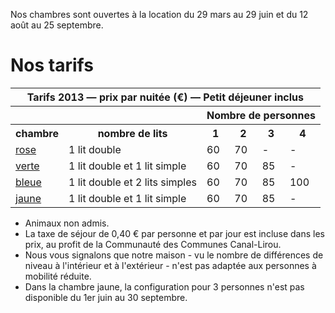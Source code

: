 Nos chambres sont ouvertes à la location du 29 mars au 29 juin et du 12 août au 25 septembre.

# Nos tarifs

<table>
  <tr>
    <th colspan="6">Tarifs 2013 &mdash; prix par nuitée (€) &mdash; Petit déjeuner inclus</th>
  </tr>
  <tr>
    <th colspan="2"></th>
    <th colspan="4">Nombre de personnes</th>
  </tr>
  <tr>
    <th>chambre</th>
    <th>nombre de lits</th>
    <th>1</th> <th>2</th> <th>3</th> <th>4</th>
  </tr>
  <tr>
    <td><a href="/fr/chambres/chambre-rose">rose</a></td>
    <td>1 lit double</td>
    <td>60</td> <td>70</td> <td>-</td> <td>-</td>
  </tr>
  <tr>
    <td><a href="/fr/chambres/chambre-verte">verte</a></td>
    <td>1 lit double et 1 lit simple</td>
    <td>60</td> <td>70</td> <td>85</td> <td>-</td>
  </tr>
  <tr>
    <td><a href="/fr/chambres/chambre-bleue">bleue</a></td>
    <td>1 lit double et 2 lits simples</td>
    <td>60</td> <td>70</td> <td>85</td> <td>100</td>  
  </tr>
  <tr>
    <td><a href="/fr/chambres/chambre-jaune">jaune</a></td>
    <td>1 lit double et 1 lit simple</td>
    <td>60</td> <td>70</td> <td>85</td> <td>-</td>
  </tr>
</table>

* Animaux non admis.
* La taxe de séjour de 0,40 € par personne et par jour est incluse dans les prix, au profit de la Communauté des Communes Canal-Lirou. 
* Nous vous signalons que notre maison - vu le nombre de différences de niveau à l'intérieur et à l'extérieur - n'est pas adaptée aux personnes à mobilité réduite.
* Dans la chambre jaune, la configuration pour 3 personnes n'est pas disponible du 1er juin au 30 septembre. 
